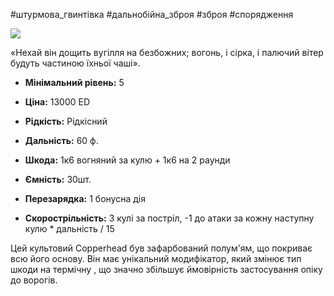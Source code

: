 #штурмова_гвинтівка #дальнобійна_зброя #зброя #спорядження 


[![](https://static.wikia.nocookie.net/cyberpunk/images/f/f3/Copperhead_Genesis.png/revision/latest/scale-to-width-down/350?cb=20220424132130)](https://static.wikia.nocookie.net/cyberpunk/images/f/f3/Copperhead_Genesis.png/revision/latest?cb=20220424132130)

«Нехай він дощить вугілля на безбожних; вогонь, і сірка, і палючий вітер будуть частиною їхньої чаші».

- **Мінімальний рівень:** 5
- **Ціна:** 13000 ED
- **Рідкість:** Рідкісний

- **Дальність:** 60 ф.
- **Шкода:** 1к6 вогняний за кулю + 1к6 на 2 раунди
- **Ємність:** 30шт.
- **Перезарядка:** 1 бонусна дія
- **Скорострільність:** 3 кулі за постріл, -1 до атаки за кожну наступну кулю * дальність / 15

Цей культовий Copperhead був зафарбований полум'ям, що покриває всю його основу.
Він має унікальний модифікатор, який змінює тип шкоди на термічну , що значно збільшує ймовірність застосування опіку до ворогів.